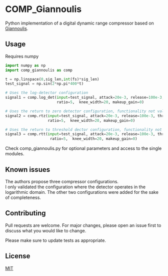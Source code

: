 # COMP_Giannoulis
Python implementation of a digital dynamic range compressor based on [Giannoulis](https://www.aes.org/e-lib/browse.cfm?elib=16354).

## Usage
Requires numpy

```python
import numpy as np
import comp_giannoulis as comp

t = np.linspace(0,sig_len,int(fs)*sig_len)
test_signal = np.sin(2*np.pi*400*t)

# Uses the log-detector configuration
signal1 = comp.log_det(input=test_signal, attack=20e-3, release=100e-3, threshold=-5, 
                       ratio=5,  knee_width=20, makeup_gain=0)

# Uses the return to zero detector configuration, functionality not validated
signal2 = comp.rtz(input=test_signal, attack=20e-3, release=100e-3, threshold=-5, 
                   ratio=5,  knee_width=20, makeup_gain=0)

# Uses the return to threshold dector configuration, functionality not validated
signal3 = comp.rtt(input=test_signal, attack=20e-3, release=100e-3, threshold=-5, 
                    ratio=5,  knee_width=20, makeup_gain=0)
```
Check comp_giannoulis.py for optional parameters and access to the single modules.

## Known issues
The authors propose three compressor configurations.  
I only validated the configuration where the detector operates in the logarithmic domain. The other two configurations were added for the sake of completeness.

## Contributing
Pull requests are welcome. For major changes, please open an issue first to discuss what you would like to change.

Please make sure to update tests as appropriate.

## License
[MIT](https://choosealicense.com/licenses/mit/)
